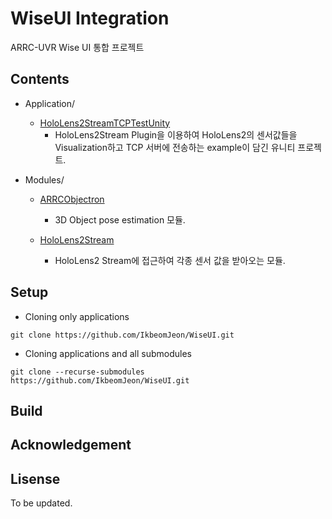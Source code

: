 # WiseUI Integration 
ARRC-UVR Wise UI 통합 프로젝트

## Contents

- Application/
  - [HoloLens2StreamTCPTestUnity](https://github.com/IkbeomJeon/WiseUI/tree/master/Applications/HoloLens2StreamTCPTestUnity)
    - HoloLens2Stream Plugin을 이용하여 HoloLens2의 센서값들을  Visualization하고 TCP 서버에 전송하는 example이 담긴 유니티 프로젝트.

  
  
- Modules/

  - [ARRCObjectron](https://gitlab.com/IkbeomJeon/arrcobjectron)
    - 3D Object pose estimation 모듈.

  - [HoloLens2Stream](https://github.com/IkbeomJeon/HoloLens2Stream)
    - HoloLens2 Stream에 접근하여 각종 센서 값을 받아오는 모듈.

## Setup
- Cloning only applications
```
git clone https://github.com/IkbeomJeon/WiseUI.git
```
-  Cloning applications and all submodules
```
git clone --recurse-submodules https://github.com/IkbeomJeon/WiseUI.git
```

## Build

## Acknowledgement

## Lisense

To be updated.



